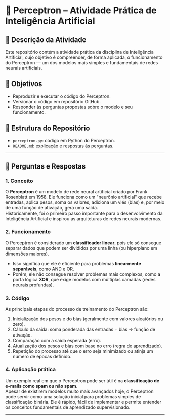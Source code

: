 # 🧠 Perceptron – Atividade Prática de Inteligência Artificial  

## 📘 Descrição da Atividade  
Este repositório contém a atividade prática da disciplina de Inteligência Artificial, cujo objetivo é compreender, de forma aplicada, o funcionamento do Perceptron — um dos modelos mais simples e fundamentais de redes neurais artificiais.  

## 🎯 Objetivos  
- Reproduzir e executar o código do Perceptron.  
- Versionar o código em repositório GitHub.  
- Responder às perguntas propostas sobre o modelo e seu funcionamento.  

## 📂 Estrutura do Repositório  
- `perceptron.py`: código em Python do Perceptron.  
- `README.md`: explicação e respostas às perguntas.  

---

## 📌 Perguntas e Respostas  

### 1. Conceito  
O **Perceptron** é um modelo de rede neural artificial criado por Frank Rosenblatt em 1958. Ele funciona como um "neurônio artificial" que recebe entradas, aplica pesos, soma os valores, adiciona um viés (bias) e, por meio de uma função de ativação, gera uma saída.  
Historicamente, foi o primeiro passo importante para o desenvolvimento da Inteligência Artificial e inspirou as arquiteturas de redes neurais modernas.  

### 2. Funcionamento  
O Perceptron é considerado um **classificador linear**, pois ele só consegue separar dados que podem ser divididos por uma linha (ou hiperplano em dimensões maiores).  
- Isso significa que ele é eficiente para problemas **linearmente separáveis**, como AND e OR.  
- Porém, ele não consegue resolver problemas mais complexos, como a porta lógica **XOR**, que exige modelos com múltiplas camadas (redes neurais profundas).  

### 3. Código  
As principais etapas do processo de treinamento do Perceptron são:  
1. Inicialização dos pesos e do bias (geralmente com valores aleatórios ou zero).  
2. Cálculo da saída: soma ponderada das entradas + bias → função de ativação.  
3. Comparação com a saída esperada (erro).  
4. Atualização dos pesos e bias com base no erro (regra de aprendizado).  
5. Repetição do processo até que o erro seja minimizado ou atinja um número de épocas definido.  

### 4. Aplicação prática  
Um exemplo real em que o Perceptron pode ser útil é na **classificação de e-mails como spam ou não spam**.  
Apesar de existirem modelos muito mais avançados hoje, o Perceptron pode servir como uma solução inicial para problemas simples de classificação binária. Ele é rápido, fácil de implementar e permite entender os conceitos fundamentais de aprendizado supervisionado.  

---
